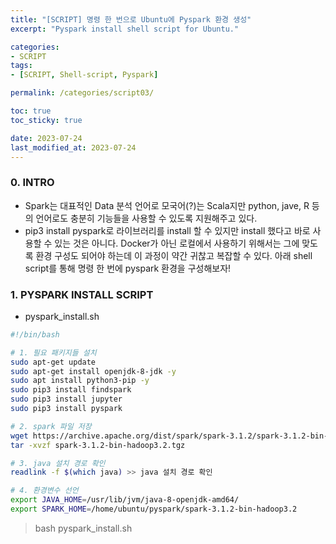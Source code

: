 ```yaml
---
title: "[SCRIPT] 명령 한 번으로 Ubuntu에 Pyspark 환경 생성"
excerpt: "Pyspark install shell script for Ubuntu."

categories:
- SCRIPT
tags:
- [SCRIPT, Shell-script, Pyspark]

permalink: /categories/script03/

toc: true
toc_sticky: true

date: 2023-07-24
last_modified_at: 2023-07-24
---
```


### 0. INTRO
- Spark는 대표적인 Data 분석 언어로 모국어(?)는 Scala지만 python, jave, R 등의 언어로도 충분히 기능들을 사용할 수 있도록 지원해주고 있다.
- pip3 install pyspark로 라이브러리를 install 할 수 있지만 install 했다고 바로 사용할 수 있는 것은 아니다. Docker가 아닌 로컬에서 사용하기 위해서는 그에 맞도록 환경 구성도 되어야 하는데 이 과정이 약간 귀찮고 복잡할 수 있다. 아래 shell script를 통해 명령 한 번에 pyspark 환경을 구성해보자!

### 1. PYSPARK INSTALL SCRIPT

- pyspark_install.sh
  
```bash
#!/bin/bash

# 1. 필요 패키지들 설치
sudo apt-get update
sudo apt-get install openjdk-8-jdk -y
sudo apt install python3-pip -y
sudo pip3 install findspark
sudo pip3 install jupyter
sudo pip3 install pyspark

# 2. spark 파일 저장
wget https://archive.apache.org/dist/spark/spark-3.1.2/spark-3.1.2-bin-hadoop3.2.tgz
tar -xvzf spark-3.1.2-bin-hadoop3.2.tgz

# 3. java 설치 경로 확인
readlink -f $(which java) >> java 설치 경로 확인

# 4. 환경변수 선언
export JAVA_HOME=/usr/lib/jvm/java-8-openjdk-amd64/
export SPARK_HOME=/home/ubuntu/pyspark/spark-3.1.2-bin-hadoop3.2
```

> bash pyspark_install.sh
